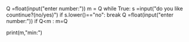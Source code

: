 Q =float(input("enter number:"))
m = Q
while True:
    s =input("do you like countinue?(no/yes)")
    if s.lower()=="no":
        break
    Q =float(input("enter number:"))
    if Q<m :
        m=Q

print(m,"min:")
